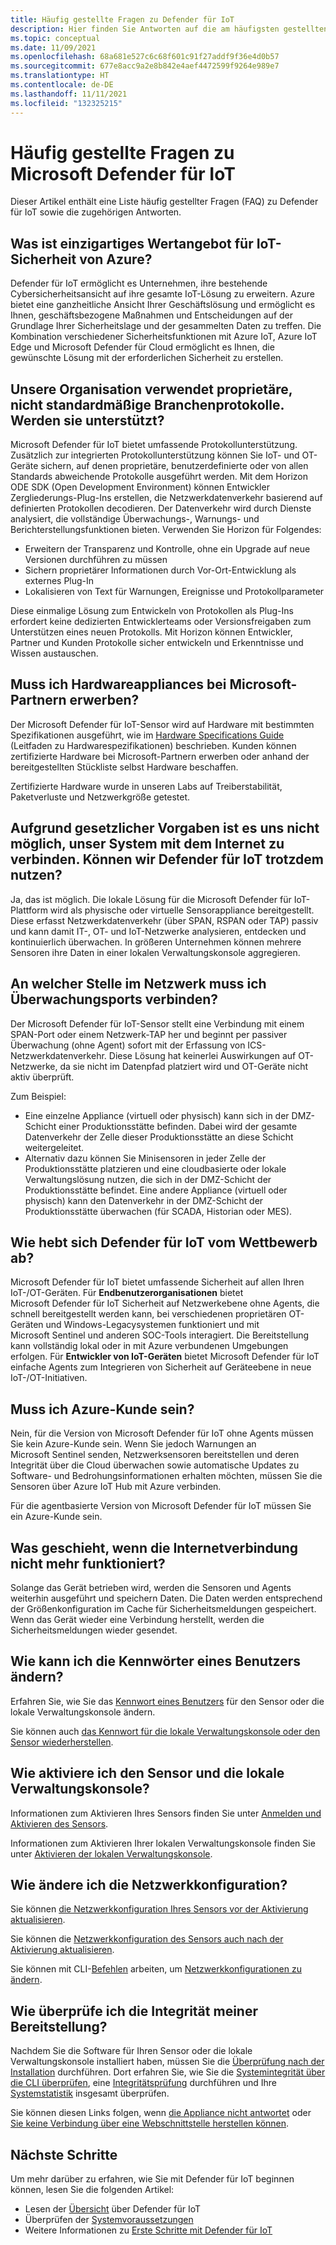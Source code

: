 ```yaml
---
title: Häufig gestellte Fragen zu Defender für IoT
description: Hier finden Sie Antworten auf die am häufigsten gestellten Fragen zu Features und Diensten von Microsoft Defender für IoT.
ms.topic: conceptual
ms.date: 11/09/2021
ms.openlocfilehash: 68a681e527c6c68f601c91f27addf9f36e4d0b57
ms.sourcegitcommit: 677e8acc9a2e8b842e4aef4472599f9264e989e7
ms.translationtype: HT
ms.contentlocale: de-DE
ms.lasthandoff: 11/11/2021
ms.locfileid: "132325215"
---
```

# <a name="microsoft-defender-for-iot-frequently-asked-questions"></a>Häufig gestellte Fragen zu Microsoft Defender für IoT

Dieser Artikel enthält eine Liste häufig gestellter Fragen (FAQ) zu Defender für IoT sowie die zugehörigen Antworten.

## <a name="what-is-azures-unique-value-proposition-for-iot-security"></a>Was ist einzigartiges Wertangebot für IoT-Sicherheit von Azure?

Defender für IoT ermöglicht es Unternehmen, ihre bestehende Cybersicherheitsansicht auf ihre gesamte IoT-Lösung zu erweitern. Azure bietet eine ganzheitliche Ansicht Ihrer Geschäftslösung und ermöglicht es Ihnen, geschäftsbezogene Maßnahmen und Entscheidungen auf der Grundlage Ihrer Sicherheitslage und der gesammelten Daten zu treffen. Die Kombination verschiedener Sicherheitsfunktionen mit Azure IoT, Azure IoT Edge und Microsoft Defender für Cloud ermöglicht es Ihnen, die gewünschte Lösung mit der erforderlichen Sicherheit zu erstellen.

## <a name="our-organization-uses-proprietary-non-standard-industrial-protocols-are-they-supported"></a>Unsere Organisation verwendet proprietäre, nicht standardmäßige Branchenprotokolle. Werden sie unterstützt? 

Microsoft Defender für IoT bietet umfassende Protokollunterstützung. Zusätzlich zur integrierten Protokollunterstützung können Sie IoT- und OT-Geräte sichern, auf denen proprietäre, benutzerdefinierte oder von allen Standards abweichende Protokolle ausgeführt werden. Mit dem Horizon ODE SDK (Open Development Environment) können Entwickler Zergliederungs-Plug-Ins erstellen, die Netzwerkdatenverkehr basierend auf definierten Protokollen decodieren. Der Datenverkehr wird durch Dienste analysiert, die vollständige Überwachungs-, Warnungs- und Berichterstellungsfunktionen bieten. Verwenden Sie Horizon für Folgendes:
- Erweitern der Transparenz und Kontrolle, ohne ein Upgrade auf neue Versionen durchführen zu müssen
- Sichern proprietärer Informationen durch Vor-Ort-Entwicklung als externes Plug-In 
- Lokalisieren von Text für Warnungen, Ereignisse und Protokollparameter

Diese einmalige Lösung zum Entwickeln von Protokollen als Plug-Ins erfordert keine dedizierten Entwicklerteams oder Versionsfreigaben zum Unterstützen eines neuen Protokolls. Mit Horizon können Entwickler, Partner und Kunden Protokolle sicher entwickeln und Erkenntnisse und Wissen austauschen. 

## <a name="do-i-have-to-purchase-hardware-appliances-from-microsoft-partners"></a>Muss ich Hardwareappliances bei Microsoft-Partnern erwerben?
Der Microsoft Defender für IoT-Sensor wird auf Hardware mit bestimmten Spezifikationen ausgeführt, wie im [Hardware Specifications Guide](./how-to-identify-required-appliances.md) (Leitfaden zu Hardwarespezifikationen) beschrieben. Kunden können zertifizierte Hardware bei Microsoft-Partnern erwerben oder anhand der bereitgestellten Stückliste selbst Hardware beschaffen. 

Zertifizierte Hardware wurde in unseren Labs auf Treiberstabilität, Paketverluste und Netzwerkgröße getestet.


## <a name="regulation-does-not-allow-us-to-connect-our-system-to-the-internet-can-we-still-utilize-defender-for-iot"></a>Aufgrund gesetzlicher Vorgaben ist es uns nicht möglich, unser System mit dem Internet zu verbinden. Können wir Defender für IoT trotzdem nutzen?

Ja, das ist möglich. Die lokale Lösung für die Microsoft Defender für IoT-Plattform wird als physische oder virtuelle Sensorappliance bereitgestellt. Diese erfasst Netzwerkdatenverkehr (über SPAN, RSPAN oder TAP) passiv und kann damit IT-, OT- und IoT-Netzwerke analysieren, entdecken und kontinuierlich überwachen. In größeren Unternehmen können mehrere Sensoren ihre Daten in einer lokalen Verwaltungskonsole aggregieren.

## <a name="where-in-the-network-should-i-connect-monitoring-ports"></a>An welcher Stelle im Netzwerk muss ich Überwachungsports verbinden?

Der Microsoft Defender für IoT-Sensor stellt eine Verbindung mit einem SPAN-Port oder einem Netzwerk-TAP her und beginnt per passiver Überwachung (ohne Agent) sofort mit der Erfassung von ICS-Netzwerkdatenverkehr. Diese Lösung hat keinerlei Auswirkungen auf OT-Netzwerke, da sie nicht im Datenpfad platziert wird und OT-Geräte nicht aktiv überprüft.

Zum Beispiel:
- Eine einzelne Appliance (virtuell oder physisch) kann sich in der DMZ-Schicht einer Produktionsstätte befinden. Dabei wird der gesamte Datenverkehr der Zelle dieser Produktionsstätte an diese Schicht weitergeleitet.
- Alternativ dazu können Sie Minisensoren in jeder Zelle der Produktionsstätte platzieren und eine cloudbasierte oder lokale Verwaltungslösung nutzen, die sich in der DMZ-Schicht der Produktionsstätte befindet. Eine andere Appliance (virtuell oder physisch) kann den Datenverkehr in der DMZ-Schicht der Produktionsstätte überwachen (für SCADA, Historian oder MES).

## <a name="how-does-defender-for-iot-compare-to-the-competition"></a>Wie hebt sich Defender für IoT vom Wettbewerb ab?

Microsoft Defender für IoT bietet umfassende Sicherheit auf allen Ihren IoT-/OT-Geräten. Für **Endbenutzerorganisationen** bietet Microsoft Defender für IoT Sicherheit auf Netzwerkebene ohne Agents, die schnell bereitgestellt werden kann, bei verschiedenen proprietären OT-Geräten und Windows-Legacysystemen funktioniert und mit Microsoft Sentinel und anderen SOC-Tools interagiert. Die Bereitstellung kann vollständig lokal oder in mit Azure verbundenen Umgebungen erfolgen. Für **Entwickler von IoT-Geräten** bietet Microsoft Defender für IoT einfache Agents zum Integrieren von Sicherheit auf Geräteebene in neue IoT-/OT-Initiativen.

## <a name="do-i-have-to-be-an-azure-customer"></a>Muss ich Azure-Kunde sein?

Nein, für die Version von Microsoft Defender für IoT ohne Agents müssen Sie kein Azure-Kunde sein. Wenn Sie jedoch Warnungen an Microsoft Sentinel senden, Netzwerksensoren bereitstellen und deren Integrität über die Cloud überwachen sowie automatische Updates zu Software- und Bedrohungsinformationen erhalten möchten, müssen Sie die Sensoren über Azure IoT Hub mit Azure verbinden.

Für die agentbasierte Version von Microsoft Defender für IoT müssen Sie ein Azure-Kunde sein.

## <a name="what-happens-when-the-internet-connection-stops-working"></a>Was geschieht, wenn die Internetverbindung nicht mehr funktioniert?

Solange das Gerät betrieben wird, werden die Sensoren und Agents weiterhin ausgeführt und speichern Daten. Die Daten werden entsprechend der Größenkonfiguration im Cache für Sicherheitsmeldungen gespeichert. Wenn das Gerät wieder eine Verbindung herstellt, werden die Sicherheitsmeldungen wieder gesendet.

## <a name="how-can-i-change-a-users-passwords"></a>Wie kann ich die Kennwörter eines Benutzers ändern?

Erfahren Sie, wie Sie das [Kennwort eines Benutzers](how-to-create-and-manage-users.md#change-a-users-password) für den Sensor oder die lokale Verwaltungskonsole ändern.

Sie können auch [das Kennwort für die lokale Verwaltungskonsole oder den Sensor wiederherstellen](how-to-create-and-manage-users.md#recover-the-password-for-the-on-premises-management-console-or-the-sensor).

## <a name="how-do-i-activate-the-sensor-and-on-premises-management-console"></a>Wie aktiviere ich den Sensor und die lokale Verwaltungskonsole?

Informationen zum Aktivieren Ihres Sensors finden Sie unter [Anmelden und Aktivieren des Sensors](how-to-activate-and-set-up-your-sensor.md#sign-in-and-activate-the-sensor).

Informationen zum Aktivieren Ihrer lokalen Verwaltungskonsole finden Sie unter [Aktivieren der lokalen Verwaltungskonsole](how-to-activate-and-set-up-your-on-premises-management-console.md#activate-the-on-premises-management-console).

## <a name="how-to-change-the-network-configuration"></a>Wie ändere ich die Netzwerkkonfiguration?

Sie können [die Netzwerkkonfiguration Ihres Sensors vor der Aktivierung aktualisieren](how-to-activate-and-set-up-your-sensor.md#update-sensor-network-configuration-before-activation).

Sie können die [Netzwerkkonfiguration des Sensors auch nach der Aktivierung aktualisieren](how-to-manage-individual-sensors.md#update-the-sensor-network-configuration).

Sie können mit CLI-[Befehlen](references-work-with-defender-for-iot-cli-commands.md#network-configuration) arbeiten, um [Netzwerkkonfigurationen zu ändern](references-work-with-defender-for-iot-cli-commands.md#network-configuration).

## <a name="how-do-i-check-the-sanity-of-my-deployment"></a>Wie überprüfe ich die Integrität meiner Bereitstellung?

Nachdem Sie die Software für Ihren Sensor oder die lokale Verwaltungskonsole installiert haben, müssen Sie die [Überprüfung nach der Installation](how-to-install-software.md#post-installation-validation) durchführen. Dort erfahren Sie, wie Sie die [Systemintegrität über die CLI überprüfen](how-to-install-software.md#check-system-health-by-using-the-cli), eine [Integritätsprüfung](how-to-install-software.md#sanity) durchführen und Ihre [Systemstatistik](how-to-install-software.md#system) insgesamt überprüfen.

Sie können diesen Links folgen, wenn [die Appliance nicht antwortet](how-to-install-software.md#the-appliance-isnt-responding) oder [Sie keine Verbindung über eine Webschnittstelle herstellen können](how-to-install-software.md#you-cant-connect-by-using-a-web-interface).

## <a name="next-steps"></a>Nächste Schritte

Um mehr darüber zu erfahren, wie Sie mit Defender für IoT beginnen können, lesen Sie die folgenden Artikel:

- Lesen der [Übersicht](overview.md) über Defender für IoT
- Überprüfen der [Systemvoraussetzungen](quickstart-system-prerequisites.md)
- Weitere Informationen zu [Erste Schritte mit Defender für IoT](getting-started.md)
